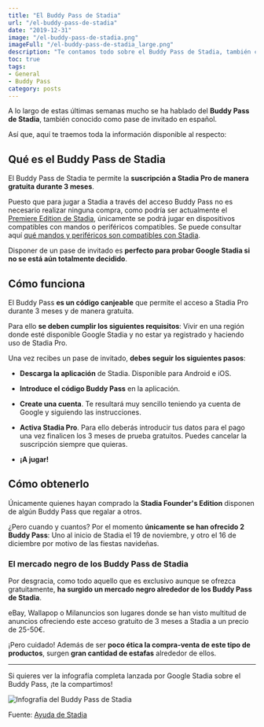 ```yaml
---
title: "El Buddy Pass de Stadia"
url: "/el-buddy-pass-de-stadia"
date: "2019-12-31"
image: "/el-buddy-pass-de-stadia.png"
imageFull: "/el-buddy-pass-de-stadia_large.png"
description: "Te contamos todo sobre el Buddy Pass de Stadia, también conocido como pase de invitado en español. Qué es, cómo funciona y cómo obtenerlo."
toc: true
tags: 
- General
- Buddy Pass
category: posts
---
```


A lo largo de estas últimas semanas mucho se ha hablado del **Buddy Pass de Stadia**, también conocido como pase de invitado en español. 

Así que, aquí te traemos toda la información disponible al respecto:

## Qué es el Buddy Pass de Stadia

El Buddy Pass de Stadia te permite la **suscripción a Stadia Pro de manera gratuita durante 3 meses**. 

Puesto que para jugar a Stadia a través del acceso Buddy Pass no es necesario realizar ninguna compra, como podría ser actualmente el <a class="u-anchor" href="https://store.google.com/product/stadia" target="_blank" rel="nofollow noopener">Premiere Edition de Stadia</a>, únicamente se podrá jugar en dispositivos compatibles con mandos o periféricos compatibles. Se puede consultar aquí <a class="u-anchor" href="https://support.google.com/stadia/answer/9578631?p=compatible_screens&visit_id=637132507568385326-3859774506&rd=1">qué mandos y periféricos son compatibles con Stadia</a>.

Disponer de un pase de invitado es **perfecto para probar Google Stadia si no se está aún totalmente decidido**.

## Cómo funciona

El Buddy Pass **es un código canjeable** que permite el acceso a Stadia Pro durante 3 meses y de manera gratuita. 

Para ello **se deben cumplir los siguientes requisitos**: Vivir en una región donde esté disponible Google Stadia y no estar ya registrado y haciendo uso de Stadia Pro.

Una vez recibes un pase de invitado, **debes seguir los siguientes pasos**:

- **Descarga la aplicación** de Stadia. Disponible para Android e iOS.

- **Introduce el código Buddy Pass** en la aplicación.

- **Create una cuenta**. Te resultará muy sencillo teniendo ya cuenta de Google y siguiendo las instrucciones.

- **Activa Stadia Pro**. Para ello deberás introducir tus datos para el pago una vez finalicen los 3 meses de prueba gratuitos. Puedes cancelar la suscripción siempre que quieras.

- **¡A jugar!**

## Cómo obtenerlo

Únicamente quienes hayan comprado la **Stadia Founder's Edition** disponen de algún Buddy Pass que regalar a otros. 

¿Pero cuando y cuantos? Por el momento **únicamente se han ofrecido 2 Buddy Pass**: Uno al inicio de Stadia el 19 de noviembre, y otro el 16 de diciembre por motivo de las fiestas navideñas.

### El mercado negro de los Buddy Pass de Stadia

Por desgracia, como todo aquello que es exclusivo aunque se ofrezca gratuitamente, **ha surgido un mercado negro alrededor de los Buddy Pass de Stadia**. 

eBay, Wallapop o Milanuncios son lugares donde se han visto multitud de anuncios ofreciendo este acceso gratuito de 3 meses a Stadia a un precio de 25-50€. 

¡Pero cuidado! Además de ser **poco ética la compra-venta de este tipo de productos**, surgen **gran cantidad de estafas** alrededor de ellos.

___

Si quieres ver la infografía completa lanzada por Google Stadia sobre el Buddy Pass, ¡te la compartimos!

<img class="u-borderImage u-lazyload lazyload" loading="lazy" data-src="/el-buddy-pass-de-stadia_infografia.jpeg" alt="Infografía del Buddy Pass de Stadia" title="Infografía del Buddy Pass de Stadia" />

<p class="st-Article-contentSource">Fuente: <a class="u-anchor" href="https://support.google.com/stadia/answer/9626723?hl=es" target="_blank" rel="nofollow noopener">Ayuda de Stadia</a></p>